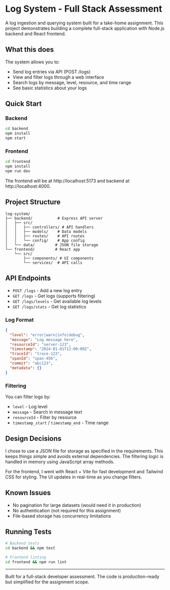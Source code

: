 # Log System - Full Stack Assessment

A log ingestion and querying system built for a take-home assignment. This project demonstrates building a complete full-stack application with Node.js backend and React frontend.

## What this does

The system allows you to:
- Send log entries via API (POST /logs)
- View and filter logs through a web interface
- Search logs by message, level, resource, and time range
- See basic statistics about your logs

## Quick Start

### Backend
```bash
cd backend
npm install
npm start
```

### Frontend  
```bash
cd frontend
npm install
npm run dev
```

The frontend will be at http://localhost:5173 and backend at http://localhost:4000.

## Project Structure

```
log-system/
├── backend/           # Express API server
│   ├── src/
│   │   ├── controllers/ # API handlers
│   │   ├── models/    # Data models
│   │   ├── routes/    # API routes
│   │   └── config/    # App config
│   └── data/         # JSON file storage
└── frontend/         # React app
    └── src/
        ├── components/ # UI components
        └── services/  # API calls
```

## API Endpoints

- `POST /logs` - Add a new log entry
- `GET /logs` - Get logs (supports filtering)
- `GET /logs/levels` - Get available log levels
- `GET /logs/stats` - Get log statistics

### Log Format
```json
{
  "level": "error|warn|info|debug",
  "message": "Log message here",
  "resourceId": "server-123",
  "timestamp": "2024-01-01T12:00:00Z",
  "traceId": "trace-123",
  "spanId": "span-456", 
  "commit": "abc123",
  "metadata": {}
}
```

### Filtering
You can filter logs by:
- `level` - Log level
- `message` - Search in message text
- `resourceId` - Filter by resource
- `timestamp_start` / `timestamp_end` - Time range

## Design Decisions

I chose to use a JSON file for storage as specified in the requirements. This keeps things simple and avoids external dependencies. The filtering logic is handled in memory using JavaScript array methods.

For the frontend, I went with React + Vite for fast development and Tailwind CSS for styling. The UI updates in real-time as you change filters.

## Known Issues

- No pagination for large datasets (would need it in production)
- No authentication (not required for this assignment)
- File-based storage has concurrency limitations

## Running Tests

```bash
# Backend tests
cd backend && npm test

# Frontend linting
cd frontend && npm run lint
```

---

Built for a full-stack developer assessment. The code is production-ready but simplified for the assignment scope. 
